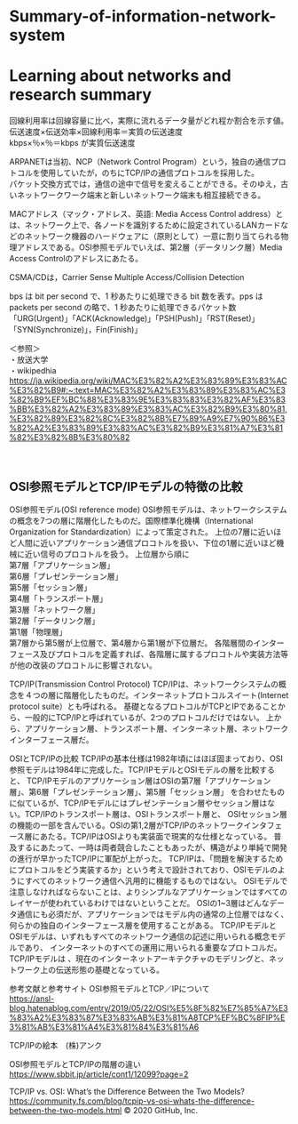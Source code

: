 # Summary-of-information-network-system
# Learning about networks and research summary

回線利用率は回線容量に比べ，実際に流れるデータ量がどれ程か割合を示す値。伝送速度×伝送効率×回線利用率＝実質の伝送速度 <br>
kbps×％×％＝kbps が実質伝送速度

ARPANETは当初、NCP（Network Control Program）という，独自の通信プロトコルを使用していたが，のちにTCP/IPの通信プロトコルを採用した。<br> 
パケット交換方式では，通信の途中で信号を変えることができる。そのゆえ，古いネットワークワーク端末と新しいネットワーク端末も相互接続できる。<br>

MACアドレス（マック・アドレス、英語: Media Access Control address）とは、ネットワーク上で、各ノードを識別するために設定されているLANカードなどのネットワーク機器のハードウェアに（原則として）一意に割り当てられる物理アドレスである。OSI参照モデルでいえば、第2層（データリンク層）Media Access Controlのアドレスにあたる。

CSMA/CDは，Carrier Sense Multiple Access/Collision Detection

bps は bit per second で、1 秒あたりに処理できる bit 数を表す。pps は packets per second の略で、1 秒あたりに処理できるパケット数<br>
「URG(Urgent)」「ACK(Acknowledge)」「PSH(Push)」「RST(Reset)」「SYN(Synchronize)」，Fin(Finish)」

＜参照＞<br>
・放送大学<br>
・wikipedhia<br>
https://ja.wikipedia.org/wiki/MAC%E3%82%A2%E3%83%89%E3%83%AC%E3%82%B9#:~:text=MAC%E3%82%A2%E3%83%89%E3%83%AC%E3%82%B9%EF%BC%88%E3%83%9E%E3%83%83%E3%82%AF%E3%83%BB%E3%82%A2%E3%83%89%E3%83%AC%E3%82%B9%E3%80%81,%E3%82%89%E3%82%8C%E3%82%8B%E7%89%A9%E7%90%86%E3%82%A2%E3%83%89%E3%83%AC%E3%82%B9%E3%81%A7%E3%81%82%E3%82%8B%E3%80%82
<br><br><br>

<h2>OSI参照モデルとTCP/IPモデルの特徴の比較</h2>


OSI参照モデル(OSI reference mode)
OSI参照モデルは、ネットワークシステムの概念を7つの層に階層化したものだ。国際標準化機構（International Organization for Standardization）によって策定された。
上位の7層に近いほど人間に近いアプリケーション通信プロコトルを扱い、下位の1層に近いほど機械に近い信号のプロコトルを扱う。
上位層から順に<br>
第7層「アプリケーション層」<br>
第6層「プレゼンテーション層」<br>
第5層「セッション層」<br>
第4層「トランスポート層」<br>
第3層「ネットワーク層」<br>
第2層「データリンク層」<br>
第1層「物理層」<br>
第7層から第5層が上位層で、第4層から第1層が下位層だ。
各階層間のインターフェース及びプロトコルを定義すれば、各階層に属するプロコトルや実装方法等が他の改装のプロコトルに影響されない。

TCP/IP(Transmission Control Protocol)
TCP/IPは、ネットワークシステムの概念を４つの層に階層化したものだ。インターネットプロトコルスイート(Internet protocol suite）とも呼ばれる。
基礎となるプロトコルがTCPとIPであることから、一般的にTCP/IPと呼ばれているが、2つのプロトコルだけではない。
上から、アプリケーション層、トランスポート層、インターネット層、ネットワークインターフェース層だ。

OSIとTCP/IPの比較
TCP/IPの基本仕様は1982年頃にはほぼ固まっており、OSI参照モデルは1984年に完成した。TCP/IPモデルとOSIモデルの層を比較すると、
TCP/IPモデルのアプリケーション層はOSIの第7層「アプリケーション層」、第6層「プレゼンテーション層」、第5層「セッション層」
を合わせたものに似ているが、TCP/IPモデルにはプレゼンテーション層やセッション層はない。TCP/IPのトランスポート層は、OSIトランスポート層と、
OSIセッション層の機能の一部を含んでいる。OSIの第1,2層がTCP/IPのネットワークインタフェース層にあたる。TCP/IPはOSIよりも実装面で現実的な仕様となっている。
普及するにあたって、一時は両者競合したこともあったが、構造がより単純で開発の進行が早かったTCP/IPに軍配が上がった。
TCP/IPは、「問題を解決するためにプロトコルをどう実装するか」という考えで設計されており、OSIモデルのようにすべてのネットワーク通信へ汎用的に機能するものではない。
OSIモデルで注意しなければならないことは、よりシンプルなアプリケーションではすべてのレイヤーが使われているわけではないということだ。
OSIの1~3層はどんなデータ通信にも必須だが、アプリケーションではモデル内の通常の上位層ではなく、何らかの独自のインターフェース層を使用することがある。
TCP/IPモデルとOSIモデルは、いずれもすべてのネットワーク通信の記述に用いられる概念モデルであり、
インターネットのすべての運用に用いられる重要なプロトコルだ。TCP/IPモデルは
、現在のインターネットアーキテクチャのモデリングと、ネットワーク上の伝送形態の基礎となっている。




参考文献と参考サイト
OSI参照モデルとTCP／IPについて <br>
https://ansl-blog.hatenablog.com/entry/2019/05/22/OSI%E5%8F%82%E7%85%A7%E3%83%A2%E3%83%87%E3%83%AB%E3%81%A8TCP%EF%BC%8FIP%E3%81%AB%E3%81%A4%E3%81%84%E3%81%A6

TCP/IPの絵本　(株)アンク

OSI参照モデルとTCP/IPの階層の違い
https://www.sbbit.jp/article/cont1/12099?page=2

TCP/IP vs. OSI: What’s the Difference Between the Two Models?
https://community.fs.com/blog/tcpip-vs-osi-whats-the-difference-between-the-two-models.html
© 2020 GitHub, Inc.
